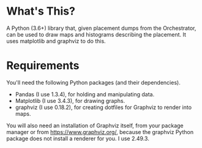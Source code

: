 What's This?
===

A Python (3.6+) library that, given placement dumps from the Orchestrator, can
be used to draw maps and histograms describing the placement. It uses
matplotlib and graphviz to do this.

Requirements
===

You'll need the following Python packages (and their dependencies).

 - Pandas (I use 1.3.4), for holding and manipulating data.
 - Matplotlib (I use 3.4.3), for drawing graphs.
 - graphviz (I use 0.18.2), for creating dotfiles for Graphviz to render into
   maps.

You will also need an installation of Graphviz itself, from your package
manager or from https://www.graphviz.org/, because the graphviz Python package
does not install a renderer for you. I use 2.49.3.
